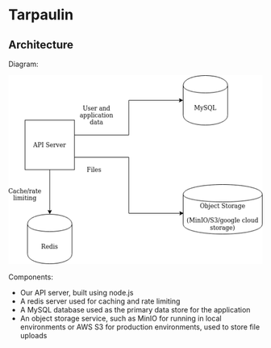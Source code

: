 # Tarpaulin

## Architecture

Diagram:

![Diagram of architecture](static/arch_diagram.png)

Components:

- Our API server, built using node.js
- A redis server used for caching and rate limiting
- A MySQL database used as the primary data store for the application
- An object storage service, such as MinIO for running in local environments or AWS S3 for production environments, used to store file uploads

